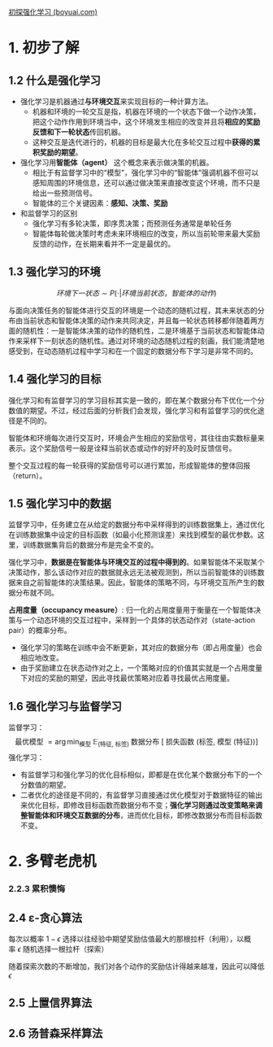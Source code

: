 [初探强化学习 (boyuai.com)](https://hrl.boyuai.com/chapter/1/%E5%88%9D%E6%8E%A2%E5%BC%BA%E5%8C%96%E5%AD%A6%E4%B9%A0/)

# 1. 初步了解
## 1.2 什么是强化学习

- 强化学习是机器通过**与环境交互**来实现目标的一种计算方法。
	- 机器和环境的一轮交互是指，机器在环境的一个状态下做一个动作决策，把这个动作作用到环境当中，这个环境发生相应的改变并且将**相应的奖励反馈和下一轮状态**传回机器。
	- 这种交互是迭代进行的，机器的目标是最大化在多轮交互过程中**获得的累积奖励的期望**。
- 强化学习用**智能体（agent）** 这个概念来表示做决策的机器。
	- 相比于有监督学习中的“模型”，强化学习中的“智能体”强调机器不但可以感知周围的环境信息，还可以通过做决策来直接改变这个环境，而不只是给出一些预测信号。
	- 智能体的三个关键因素：**感知、决策、奖励**
- 和监督学习的区别
	- 强化学习有多轮决策，即序贯决策；而预测任务通常是单轮任务
	- 智能体每轮做决策时考虑未来环境相应的改变，所以当前轮带来最大奖励反馈的动作，在长期来看并不一定是最优的。


## 1.3 强化学习的环境

$$
环境下一状态 \sim P(\cdot | 环境当前状态，智能体的动作) 
$$

与面向决策任务的智能体进行交互的环境是一个动态的随机过程，其未来状态的分布由当前状态和智能体决策的动作来共同决定，并且每一轮状态转移都伴随着两方面的随机性：一是智能体决策的动作的随机性，二是环境基于当前状态和智能体动作来采样下一刻状态的随机性。通过对环境的动态随机过程的刻画，我们能清楚地感受到，在动态随机过程中学习和在一个固定的数据分布下学习是非常不同的。


## 1.4 强化学习的目标

强化学习和有监督学习的学习目标其实是一致的，即在某个数据分布下优化一个分数值的期望。不过，经过后面的分析我们会发现，强化学习和有监督学习的优化途径是不同的。

智能体和环境每次进行交互时，环境会产生相应的奖励信号，其往往由实数标量来表示。这个奖励信号一般是诠释当前状态或动作的好坏的及时反馈信号。

整个交互过程的每一轮获得的奖励信号可以进行累加，形成智能体的整体回报（return）。


## 1.5 强化学习中的数据

监督学习中，任务建立在从给定的数据分布中采样得到的训练数据集上，通过优化在训练数据集中设定的目标函数（如最小化预测误差）来找到模型的最优参数。这里，训练数据集背后的数据分布是完全不变的。

强化学习中，**数据是在智能体与环境交互的过程中得到的**。如果智能体不采取某个决策动作，那么该动作对应的数据就永远无法被观测到，所以当前智能体的训练数据来自之前智能体的决策结果。因此，智能体的策略不同，与环境交互所产生的数据分布就不同。

**占用度量（occupancy measure）**: 归一化的占用度量用于衡量在一个智能体决策与一个动态环境的交互过程中，采样到一个具体的状态动作对（state-action pair）的概率分布。

- 强化学习的策略在训练中会不断更新，其对应的数据分布（即占用度量）也会相应地改变。
- 由于奖励建立在状态动作对之上，一个策略对应的价值其实就是一个占用度量下对应的奖励的期望，因此寻找最优策略对应着寻找最优占用度量。

## 1.6 强化学习与监督学习

监督学习：
$$\text { 最优模型 }=\arg \min _{\text {模型 }} \mathbb{E}_{\text {(特征, 标签) }} \text { 数据分布 }[\text { 损失函数 (标签, 模型 (特征))] }$$
强化学习：


- 有监督学习和强化学习的优化目标相似，即都是在优化某个数据分布下的一个分数值的期望。
- 二者优化的途径是不同的，有监督学习直接通过优化模型对于数据特征的输出来优化目标，即修改目标函数而数据分布不变；**强化学习则通过改变策略来调整智能体和环境交互数据的分布**，进而优化目标，即修改数据分布而目标函数不变。

# 2. 多臂老虎机

### 2.2.3 累积懊悔

## 2.4 ε-贪心算法

每次以概率 $1-\epsilon$ 选择以往经验中期望奖励估值最大的那根拉杆（利用），以概率 $\epsilon$ 随机选择一根拉杆（探索）

随着探索次数的不断增加，我们对各个动作的奖励估计得越来越准，因此可以降低 $\epsilon$ 

## 2.5 上置信界算法

## 2.6 汤普森采样算法

